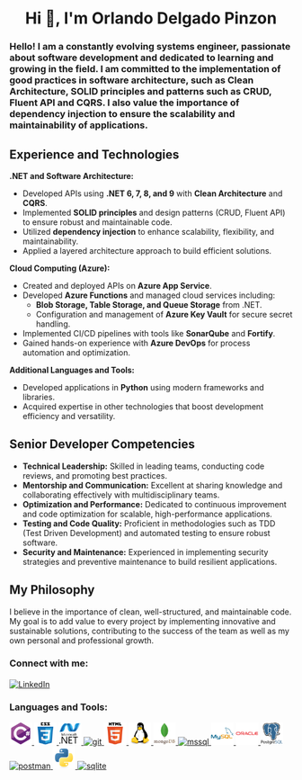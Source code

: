 <h1 align="center">Hi 👋, I'm Orlando Delgado Pinzon</h1>
<h3 align="left">
  Hello! I am a constantly evolving systems engineer, passionate about software development and dedicated to learning and growing in the field. I am committed to the implementation of good practices in software architecture, such as Clean Architecture, SOLID principles and patterns such as CRUD, Fluent API and CQRS. I also value the importance of dependency injection to ensure the scalability and maintainability of applications.
</h3>

## Experience and Technologies

**.NET and Software Architecture:**
- Developed APIs using **.NET 6, 7, 8, and 9** with **Clean Architecture** and **CQRS**.
- Implemented **SOLID principles** and design patterns (CRUD, Fluent API) to ensure robust and maintainable code.
- Utilized **dependency injection** to enhance scalability, flexibility, and maintainability.
- Applied a layered architecture approach to build efficient solutions.

**Cloud Computing (Azure):**
- Created and deployed APIs on **Azure App Service**.
- Developed **Azure Functions** and managed cloud services including:
  - **Blob Storage, Table Storage, and Queue Storage** from .NET.
  - Configuration and management of **Azure Key Vault** for secure secret handling.
- Implemented CI/CD pipelines with tools like **SonarQube** and **Fortify**.
- Gained hands-on experience with **Azure DevOps** for process automation and optimization.

**Additional Languages and Tools:**
- Developed applications in **Python** using modern frameworks and libraries.
- Acquired expertise in other technologies that boost development efficiency and versatility.

## Senior Developer Competencies

- **Technical Leadership:** Skilled in leading teams, conducting code reviews, and promoting best practices.
- **Mentorship and Communication:** Excellent at sharing knowledge and collaborating effectively with multidisciplinary teams.
- **Optimization and Performance:** Dedicated to continuous improvement and code optimization for scalable, high-performance applications.
- **Testing and Code Quality:** Proficient in methodologies such as TDD (Test Driven Development) and automated testing to ensure robust software.
- **Security and Maintenance:** Experienced in implementing security strategies and preventive maintenance to build resilient applications.

## My Philosophy

I believe in the importance of clean, well-structured, and maintainable code. My goal is to add value to every project by implementing innovative and sustainable solutions, contributing to the success of the team as well as my own personal and professional growth.

<h3 align="left">Connect with me:</h3>
<p align="left">
  <a href="https://www.linkedin.com/in/orlando-delgado-pinz%C3%B3n/" target="blank">
    <img align="center" src="https://raw.githubusercontent.com/rahuldkjain/github-profile-readme-generator/master/src/images/icons/Social/linked-in-alt.svg" alt="LinkedIn" height="30" width="40" />
  </a>
</p>

<h3 align="left">Languages and Tools:</h3>
<p align="left">
  <a href="https://www.w3schools.com/cs/" target="_blank" rel="noreferrer">
    <img src="https://raw.githubusercontent.com/devicons/devicon/master/icons/csharp/csharp-original.svg" alt="csharp" width="40" height="40"/>
  </a>
  <a href="https://www.w3schools.com/css/" target="_blank" rel="noreferrer">
    <img src="https://raw.githubusercontent.com/devicons/devicon/master/icons/css3/css3-original-wordmark.svg" alt="css3" width="40" height="40"/>
  </a>
  <a href="https://dotnet.microsoft.com/" target="_blank" rel="noreferrer">
    <img src="https://raw.githubusercontent.com/devicons/devicon/master/icons/dot-net/dot-net-original-wordmark.svg" alt="dotnet" width="40" height="40"/>
  </a>
  <a href="https://git-scm.com/" target="_blank" rel="noreferrer">
    <img src="https://www.vectorlogo.zone/logos/git-scm/git-scm-icon.svg" alt="git" width="40" height="40"/>
  </a>
  <a href="https://www.w3.org/html/" target="_blank" rel="noreferrer">
    <img src="https://raw.githubusercontent.com/devicons/devicon/master/icons/html5/html5-original-wordmark.svg" alt="html5" width="40" height="40"/>
  </a>
  <a href="https://www.linux.org/" target="_blank" rel="noreferrer">
    <img src="https://raw.githubusercontent.com/devicons/devicon/master/icons/linux/linux-original.svg" alt="linux" width="40" height="40"/>
  </a>
  <a href="https://www.mongodb.com/" target="_blank" rel="noreferrer">
    <img src="https://raw.githubusercontent.com/devicons/devicon/master/icons/mongodb/mongodb-original-wordmark.svg" alt="mongodb" width="40" height="40"/>
  </a>
  <a href="https://www.microsoft.com/en-us/sql-server" target="_blank" rel="noreferrer">
    <img src="https://www.svgrepo.com/show/303229/microsoft-sql-server-logo.svg" alt="mssql" width="40" height="40"/>
  </a>
  <a href="https://www.mysql.com/" target="_blank" rel="noreferrer">
    <img src="https://raw.githubusercontent.com/devicons/devicon/master/icons/mysql/mysql-original-wordmark.svg" alt="mysql" width="40" height="40"/>
  </a>
  <a href="https://www.oracle.com/" target="_blank" rel="noreferrer">
    <img src="https://raw.githubusercontent.com/devicons/devicon/master/icons/oracle/oracle-original.svg" alt="oracle" width="40" height="40"/>
  </a>
  <a href="https://www.postgresql.org" target="_blank" rel="noreferrer">
    <img src="https://raw.githubusercontent.com/devicons/devicon/master/icons/postgresql/postgresql-original-wordmark.svg" alt="postgresql" width="40" height="40"/>
  </a>
  <a href="https://postman.com" target="_blank" rel="noreferrer">
    <img src="https://www.vectorlogo.zone/logos/getpostman/getpostman-icon.svg" alt="postman" width="40" height="40"/>
  </a>
  <a href="https://www.python.org" target="_blank" rel="noreferrer">
    <img src="https://raw.githubusercontent.com/devicons/devicon/master/icons/python/python-original.svg" alt="python" width="40" height="40"/>
  </a>
  <a href="https://www.sqlite.org/" target="_blank" rel="noreferrer">
    <img src="https://www.vectorlogo.zone/logos/sqlite/sqlite-icon.svg" alt="sqlite" width="40" height="40"/>
  </a>
</p>
